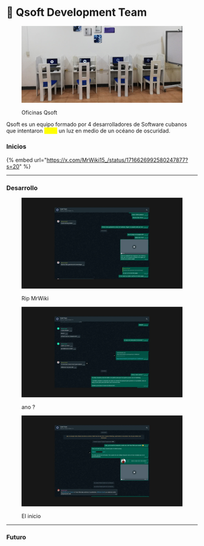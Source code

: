 # 🚂 Qsoft Development Team

<figure><img src="../../../.gitbook/assets/WhatsApp-Image-2023-11-24-at-17.20.12-1-e1700896264378 (1).jpeg" alt=""><figcaption><p>Oficinas Qsoft</p></figcaption></figure>

Qsoft es un equipo formado por 4 desarrolladores de Software cubanos que intentaron <mark style="color:yellow;">crear</mark> un luz en medio de un océano de oscuridad.&#x20;



### Inicios



{% embed url="https://x.com/MrWiki15_/status/1716626992580247877?s=20" %}

***

### Desarrollo



<div>

<figure><img src="../../../.gitbook/assets/Proyecto nuevo (3).webp" alt=""><figcaption><p>Rip MrWiki</p></figcaption></figure>

 

<figure><img src="../../../.gitbook/assets/Proyecto nuevo (2).webp" alt=""><figcaption><p>ano ?</p></figcaption></figure>

 

<figure><img src="../../../.gitbook/assets/Proyecto nuevo (1).webp" alt=""><figcaption><p>El inicio</p></figcaption></figure>

</div>

***

### Futuro
